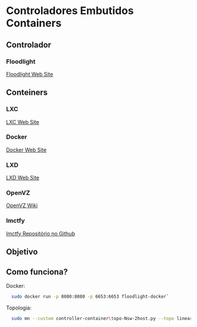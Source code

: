 Controladores Embutidos Containers
==================================

## Controlador

### Floodlight

[Floodlight Web Site](http://www.projectfloodlight.org/floodlight/)

## Conteiners

### LXC

[LXC Web Site](https://linuxcontainers.org/lxc/introduction/)

### Docker

[Docker Web Site](https://www.docker.com/)

### LXD

[LXD Web Site](https://linuxcontainers.org/lxd/introduction/)

### OpenVZ

[OpenVZ Wiki](https://openvz.org/Main_Page)

### lmctfy

[lmctfy Repositório no Github](https://github.com/google/lmctfy)

## Objetivo

## Como funciona?

Docker:
``` bash
  sudo docker run -p 8080:8080 -p 6653:6653 floodlight-docker`
```
Topologia:
``` bash
  sudo mn --custom controller-container\topo-Nsw-2host.py --topo lineartopo --controller=remote,ip=<ip-container>,port=6653`
```
